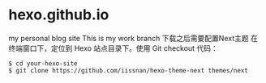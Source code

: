 # hexo.github.io
my personal blog site
This is my work branch
下载之后需要配置Next主题
在终端窗口下，定位到 Hexo 站点目录下。使用 Git checkout 代码：
```
$ cd your-hexo-site
$ git clone https://github.com/iissnan/hexo-theme-next themes/next
```
